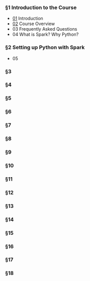 ### §1 Introduction to the Course

* [01](https://www.udemy.com/spark-and-python-for-big-data-with-pyspark/learn/v4/t/lecture/5856256?start=5) Introduction
* [02](https://www.udemy.com/spark-and-python-for-big-data-with-pyspark/learn/v4/t/lecture/6804318?start=0) Course Overview
* 03 Frequently Asked Questions
* 04 What is Spark? Why Python?


### §2 Setting up Python with Spark

* 05


### §3
### §4
### §5
### §6
### §7
### §8
### §9
### §10
### §11
### §12
### §13
### §14
### §15
### §16
### §17
### §18

